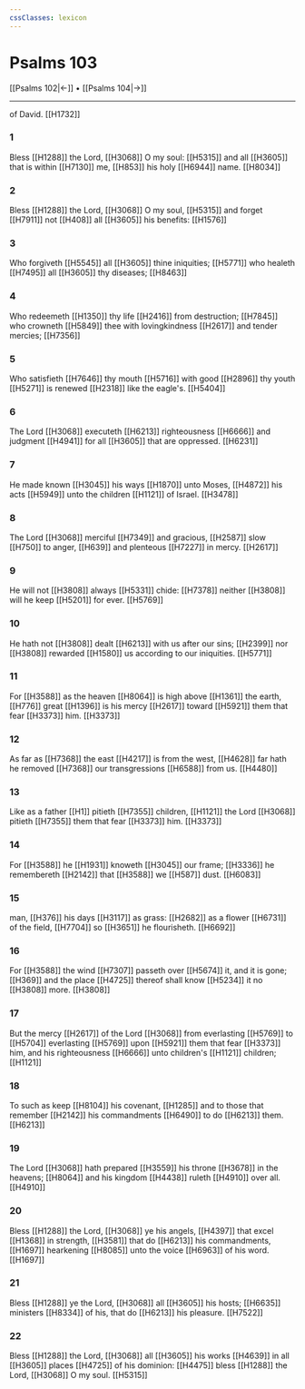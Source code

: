 ```yaml
---
cssClasses: lexicon
---
```

# Psalms 103

[[Psalms 102|←]] • [[Psalms 104|→]]

---

of David. [[H1732]]

### 1
Bless [[H1288]] the Lord, [[H3068]] O my soul: [[H5315]] and all [[H3605]] that is within [[H7130]]  me, [[H853]] his holy [[H6944]] name. [[H8034]]

### 2
Bless [[H1288]] the Lord, [[H3068]] O my soul, [[H5315]] and forget [[H7911]] not [[H408]] all [[H3605]] his benefits: [[H1576]]

### 3
Who forgiveth [[H5545]] all [[H3605]] thine iniquities; [[H5771]] who healeth [[H7495]] all [[H3605]] thy diseases; [[H8463]]

### 4
Who redeemeth [[H1350]] thy life [[H2416]] from destruction; [[H7845]] who crowneth [[H5849]] thee with lovingkindness [[H2617]] and tender mercies; [[H7356]]

### 5
Who satisfieth [[H7646]] thy mouth [[H5716]] with good [[H2896]] thy youth [[H5271]] is renewed [[H2318]] like the eagle's. [[H5404]]

### 6
The Lord [[H3068]] executeth [[H6213]] righteousness [[H6666]] and judgment [[H4941]] for all [[H3605]] that are oppressed. [[H6231]]

### 7
He made known [[H3045]] his ways [[H1870]] unto Moses, [[H4872]] his acts [[H5949]] unto the children [[H1121]] of Israel. [[H3478]]

### 8
The Lord [[H3068]] merciful [[H7349]] and gracious, [[H2587]] slow [[H750]] to anger, [[H639]] and plenteous [[H7227]] in mercy. [[H2617]]

### 9
He will not [[H3808]] always [[H5331]] chide: [[H7378]] neither [[H3808]] will he keep [[H5201]] for ever. [[H5769]]

### 10
He hath not [[H3808]] dealt [[H6213]] with us after our sins; [[H2399]] nor [[H3808]] rewarded [[H1580]] us according to our iniquities. [[H5771]]

### 11
For [[H3588]] as the heaven [[H8064]] is high above [[H1361]] the earth, [[H776]] great [[H1396]] is his mercy [[H2617]] toward [[H5921]] them that fear [[H3373]] him. [[H3373]]

### 12
As far as [[H7368]] the east [[H4217]] is from the west, [[H4628]] far hath he removed [[H7368]] our transgressions [[H6588]] from us. [[H4480]]

### 13
Like as a father [[H1]] pitieth [[H7355]] children, [[H1121]] the Lord [[H3068]] pitieth [[H7355]] them that fear [[H3373]] him. [[H3373]]

### 14
For [[H3588]] he [[H1931]] knoweth [[H3045]] our frame; [[H3336]] he remembereth [[H2142]] that [[H3588]] we [[H587]] dust. [[H6083]]

### 15
man, [[H376]] his days [[H3117]] as grass: [[H2682]] as a flower [[H6731]] of the field, [[H7704]] so [[H3651]] he flourisheth. [[H6692]]

### 16
For [[H3588]] the wind [[H7307]] passeth over [[H5674]] it, and it is gone; [[H369]] and the place [[H4725]] thereof shall know [[H5234]] it no [[H3808]] more. [[H3808]]

### 17
But the mercy [[H2617]] of the Lord [[H3068]] from everlasting [[H5769]] to [[H5704]] everlasting [[H5769]] upon [[H5921]] them that fear [[H3373]] him, and his righteousness [[H6666]] unto children's [[H1121]] children; [[H1121]]

### 18
To such as keep [[H8104]] his covenant, [[H1285]] and to those that remember [[H2142]] his commandments [[H6490]] to do [[H6213]] them. [[H6213]]

### 19
The Lord [[H3068]] hath prepared [[H3559]] his throne [[H3678]] in the heavens; [[H8064]] and his kingdom [[H4438]] ruleth [[H4910]] over all. [[H4910]]

### 20
Bless [[H1288]] the Lord, [[H3068]] ye his angels, [[H4397]] that excel [[H1368]] in strength, [[H3581]] that do [[H6213]] his commandments, [[H1697]] hearkening [[H8085]] unto the voice [[H6963]] of his word. [[H1697]]

### 21
Bless [[H1288]] ye the Lord, [[H3068]] all [[H3605]] his hosts; [[H6635]] ministers [[H8334]] of his, that do [[H6213]] his pleasure. [[H7522]]

### 22
Bless [[H1288]] the Lord, [[H3068]] all [[H3605]] his works [[H4639]] in all [[H3605]] places [[H4725]] of his dominion: [[H4475]] bless [[H1288]] the Lord, [[H3068]] O my soul. [[H5315]]